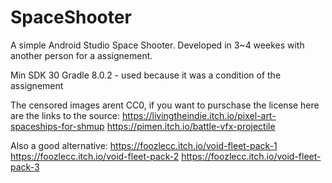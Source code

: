 # SpaceShooter
A simple Android Studio Space Shooter. Developed in 3~4 weekes with another person for a assignement.

Min SDK 30
Gradle 8.0.2 - used because it was a condition of the assignement

The censored images arent CC0, if you want to purschase the license here are the links to the source:
https://livingtheindie.itch.io/pixel-art-spaceships-for-shmup
https://pimen.itch.io/battle-vfx-projectile

Also a good alternative:
https://foozlecc.itch.io/void-fleet-pack-1
https://foozlecc.itch.io/void-fleet-pack-2
https://foozlecc.itch.io/void-fleet-pack-3